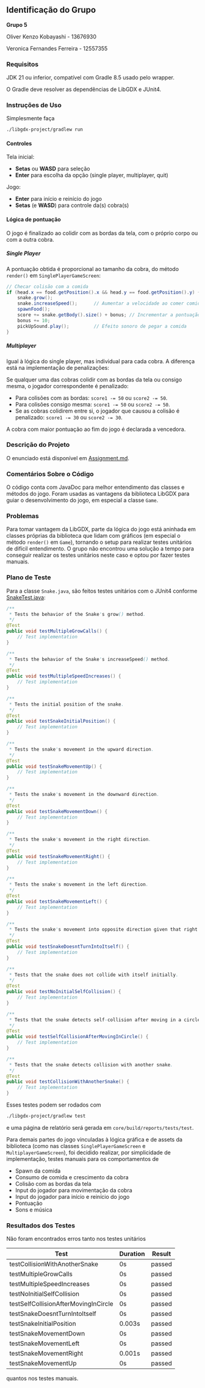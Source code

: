 ## Identificação do Grupo

**Grupo 5**

Oliver Kenzo Kobayashi  - 13676930

Veronica Fernandes Ferreira - 12557355

### Requisitos
JDK 21 ou inferior, compatível com Gradle 8.5 usado pelo wrapper.

O Gradle deve resolver as dependências de LibGDX e JUnit4.

### Instruções de Uso
Simplesmente faça

```sh
./libgdx-project/gradlew run
```

#### Controles
Tela inicial:
- **Setas** ou **WASD** para seleção
- **Enter** para escolha da opção (single player, multiplayer, quit)

Jogo:
- **Enter** para início e reinício do jogo
- **Setas** (e **WASD**) para controle da(s) cobra(s)

#### Lógica de pontuação
O jogo é finalizado ao colidir com as bordas da tela, com o próprio corpo ou com a outra cobra.

##### Single Player
A pontuação obtida é proporcional ao tamanho da cobra, do método `render()` em `SinglePlayerGameScreen`:

```Java
// Checar colisão com a comida
if (head.x == food.getPosition().x && head.y == food.getPosition().y) {
    snake.grow();
    snake.increaseSpeed();      // Aumentar a velocidade ao comer comida
    spawnFood();
    score += snake.getBody().size() + bonus; // Incrementar a pontuação com base no tamanho e bonificação
    bonus += 10;
    pickUpSound.play();         // Efeito sonoro de pegar a comida
}
```

##### Multiplayer
Igual à lógica do single player, mas individual para cada cobra. A diferença está na implementação de penalizações:

Se qualquer uma das cobras colidir com as bordas da tela ou consigo mesma, o jogador correspondente é penalizado:
- Para colisões com as bordas: `score1 -= 50` ou `score2 -= 50`.
- Para colisões consigo mesma: `score1 -= 50` ou `score2 -= 50`.
- Se as cobras colidirem entre si, o jogador que causou a colisão é penalizado: `score1 -= 30` ou `score2 -= 30`.

A cobra com maior pontuação ao fim do jogo é declarada a vencedora.

### Descrição do Projeto

O enunciado está disponível em [Assignment.md](./Assignment.md).

### Comentários Sobre o Código

O código conta com JavaDoc para melhor entendimento das classes e métodos do jogo. Foram usadas as vantagens da biblioteca LibGDX para guiar o desenvolvimento do jogo, em especial a classe `Game`.

### Problemas
Para tomar vantagem da LibGDX, parte da lógica do jogo está aninhada em classes próprias da biblioteca que lidam com gráficos (em especial o método `render()` em `Game`), tornando o setup para realizar testes unitários de difícil entendimento. O grupo não encontrou uma solução a tempo para conseguir realizar os testes unitários neste caso e optou por fazer testes manuais.

### Plano de Teste

Para a classe `Snake.java`, são feitos testes unitários com o JUnit4 conforme [SnakeTest.java](./libgdx-project/core/test/group5/snake/entity/SnakeTest.java):

```Java
/**
 * Tests the behavior of the Snake's grow() method.
 */
@Test
public void testMultipleGrowCalls() {
    // Test implementation
}

/**
 * Tests the behavior of the Snake's increaseSpeed() method.
 */
@Test
public void testMultipleSpeedIncreases() {
    // Test implementation
}

/**
 * Tests the initial position of the snake.
 */
@Test
public void testSnakeInitialPosition() {
    // Test implementation
}

/**
 * Tests the snake's movement in the upward direction.
 */
@Test
public void testSnakeMovementUp() {
    // Test implementation
}

/**
 * Tests the snake's movement in the downward direction.
 */
@Test
public void testSnakeMovementDown() {
    // Test implementation
}

/**
 * Tests the snake's movement in the right direction.
 */
@Test
public void testSnakeMovementRight() {
    // Test implementation
}

/**
 * Tests the snake's movement in the left direction.
 */
@Test
public void testSnakeMovementLeft() {
    // Test implementation
}

/**
 * Tests the snake's movement into opposite direction given that right is the default.
 */
@Test
public void testSnakeDoesntTurnIntoItself() {
    // Test implementation
}

/**
 * Tests that the snake does not collide with itself initially.
 */
@Test
public void testNoInitialSelfCollision() {
    // Test implementation
}

/**
 * Tests that the snake detects self-collision after moving in a circle.
 */
@Test
public void testSelfCollisionAfterMovingInCircle() {
    // Test implementation
}

/**
 * Tests that the snake detects collision with another snake.
 */
@Test
public void testCollisionWithAnotherSnake() {
    // Test implementation
}
````

Esses testes podem ser rodados com

```sh
./libgdx-project/gradlew test
```

e uma página de relatório será gerada em `core/build/reports/tests/test`.

Para demais partes do jogo vinculadas à lógica gráfica e de assets da biblioteca (como nas classes `SinglePlayerGameScreen` e `MultiplayerGameScreen`), foi decidido realizar, por simplicidade de implementação, testes manuais para os comportamentos de

- Spawn da comida
- Consumo de comida e crescimento da cobra
- Colisão com as bordas da tela
- Input do jogador para movimentação da cobra
- Input do jogador para início e reinício do jogo
- Pontuação
- Sons e música

### Resultados dos Testes

Não foram encontrados erros tanto nos testes unitários

| Test                                   | Duration | Result |
|----------------------------------------|----------|--------|
| testCollisionWithAnotherSnake          | 0s       | passed |
| testMultipleGrowCalls                  | 0s       | passed |
| testMultipleSpeedIncreases             | 0s       | passed |
| testNoInitialSelfCollision             | 0s       | passed |
| testSelfCollisionAfterMovingInCircle   | 0s       | passed |
| testSnakeDoesntTurnIntoItself          | 0s       | passed |
| testSnakeInitialPosition               | 0.003s   | passed |
| testSnakeMovementDown                  | 0s       | passed |
| testSnakeMovementLeft                  | 0s       | passed |
| testSnakeMovementRight                 | 0.001s   | passed |
| testSnakeMovementUp                    | 0s       | passed |

quantos nos testes manuais. 
